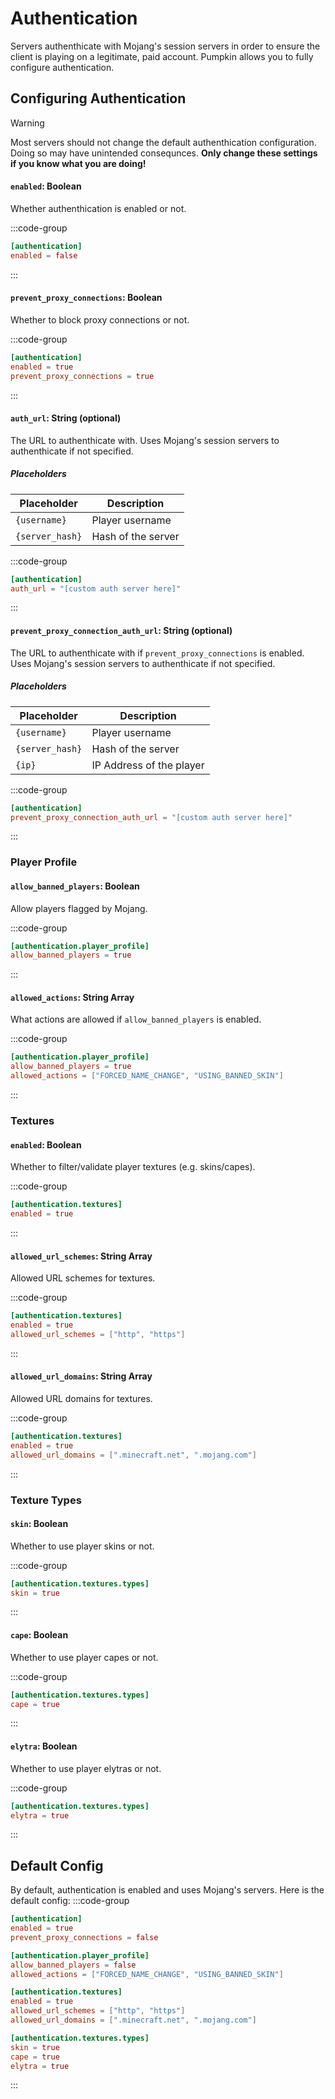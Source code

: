 # Authentication

Servers authenthicate with Mojang's session servers in order to ensure the client is playing on a legitimate, paid account. Pumpkin allows you to fully configure authentication.

## Configuring Authentication

> [!WARNING]
> Most servers should not change the default authenthication configuration. Doing so may have unintended consequnces. **Only change these settings if you know what you are doing!**

#### `enabled`: Boolean

Whether authenthication is enabled or not.

:::code-group
```toml [features.toml] {2}
[authentication]
enabled = false
```
:::

#### `prevent_proxy_connections`: Boolean

Whether to block proxy connections or not.

:::code-group
```toml [features.toml] {3}
[authentication]
enabled = true
prevent_proxy_connections = true
```
:::

#### `auth_url`: String (optional)
The URL to authenthicate with. Uses Mojang's session servers to authenthicate if not specified. 

##### Placeholders
| Placeholder     | Description        |
| --------------- | ------------------ |
| `{username}`    | Player username    |
| `{server_hash}` | Hash of the server |

:::code-group
```toml [features.toml] {2}
[authentication]
auth_url = "[custom auth server here]"
```
:::

#### `prevent_proxy_connection_auth_url`: String (optional)
The URL to authenthicate with if `prevent_proxy_connections` is enabled. Uses Mojang's session servers to authenthicate if not specified.

##### Placeholders
| Placeholder     | Description              |
| --------------- | ------------------------ |
| `{username}`    | Player username          |
| `{server_hash}` | Hash of the server       |
| `{ip}`          | IP Address of the player |

:::code-group
```toml [features.toml] {2}
[authentication]
prevent_proxy_connection_auth_url = "[custom auth server here]"
```
:::

### Player Profile

#### `allow_banned_players`: Boolean
Allow players flagged by Mojang.

:::code-group
```toml [features.toml] {2}
[authentication.player_profile]
allow_banned_players = true
```
:::

#### `allowed_actions`: String Array
What actions are allowed if `allow_banned_players` is enabled.

:::code-group
```toml [features.toml] {3}
[authentication.player_profile]
allow_banned_players = true
allowed_actions = ["FORCED_NAME_CHANGE", "USING_BANNED_SKIN"]
```
:::

### Textures

#### `enabled`: Boolean
Whether to filter/validate player textures (e.g. skins/capes).

:::code-group
```toml [features.toml] {2}
[authentication.textures]
enabled = true
```
:::

#### `allowed_url_schemes`: String Array
Allowed URL schemes for textures.

:::code-group
```toml [features.toml] {3}
[authentication.textures]
enabled = true
allowed_url_schemes = ["http", "https"]
```
:::

#### `allowed_url_domains`: String Array
Allowed URL domains for textures.

:::code-group
```toml [features.toml] {3}
[authentication.textures]
enabled = true
allowed_url_domains = [".minecraft.net", ".mojang.com"]
```
:::

### Texture Types

#### `skin`: Boolean
Whether to use player skins or not.

:::code-group
```toml [features.toml] {3}
[authentication.textures.types]
skin = true
```
:::

#### `cape`: Boolean
Whether to use player capes or not.

:::code-group
```toml [features.toml] {3}
[authentication.textures.types]
cape = true
```
:::

#### `elytra`: Boolean
Whether to use player elytras or not.

:::code-group
```toml [features.toml] {3}
[authentication.textures.types]
elytra = true
```
:::

## Default Config
By default, authentication is enabled and uses Mojang's servers. Here is the default config:
:::code-group
```toml [features.toml]
[authentication]
enabled = true
prevent_proxy_connections = false

[authentication.player_profile]
allow_banned_players = false
allowed_actions = ["FORCED_NAME_CHANGE", "USING_BANNED_SKIN"]

[authentication.textures]
enabled = true
allowed_url_schemes = ["http", "https"]
allowed_url_domains = [".minecraft.net", ".mojang.com"]

[authentication.textures.types]
skin = true
cape = true
elytra = true
```
:::
